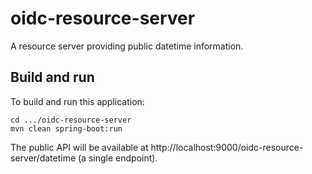 # oidc-resource-server

A resource server providing public datetime information.

## Build and run

To build and run this application:

```
cd .../oidc-resource-server
mvn clean spring-boot:run
```

The public API will be available at http://localhost:9000/oidc-resource-server/datetime (a single endpoint).